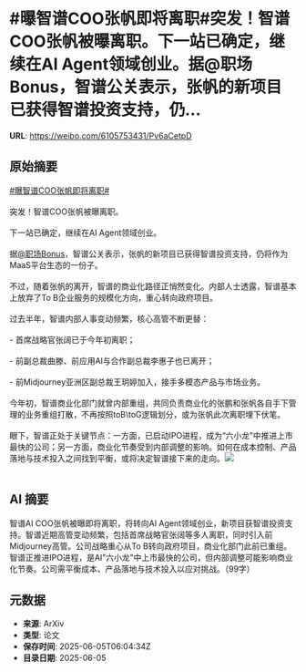 # #曝智谱COO张帆即将离职#突发！智谱COO张帆被曝离职。下一站已确定，继续在AI Agent领域创业。据@职场Bonus，智谱公关表示，张帆的新项目已获得智谱投资支持，仍...

**URL**: https://weibo.com/6105753431/Pv6aCetpD

## 原始摘要

<a href="https://m.weibo.cn/search?containerid=231522type%3D1%26t%3D10%26q%3D%23%E6%9B%9D%E6%99%BA%E8%B0%B1COO%E5%BC%A0%E5%B8%86%E5%8D%B3%E5%B0%86%E7%A6%BB%E8%81%8C%23&amp;extparam=%23%E6%9B%9D%E6%99%BA%E8%B0%B1COO%E5%BC%A0%E5%B8%86%E5%8D%B3%E5%B0%86%E7%A6%BB%E8%81%8C%23" data-hide=""><span class="surl-text">#曝智谱COO张帆即将离职#</span></a><br><br>突发！智谱COO张帆被曝离职。<br><br>下一站已确定，继续在AI Agent领域创业。<br><br>据<a href="https://weibo.com/n/%E8%81%8C%E5%9C%BABonus">@职场Bonus</a>，智谱公关表示，张帆的新项目已获得智谱投资支持，仍将作为MaaS平台生态的一份子。<br><br>不过，随着张帆的离开，智谱的商业化路径正悄然变化。内部人士透露，智谱基本上放弃了To B企业服务的规模化方向，重心转向政府项目。<br><br>过去半年，智谱内部人事变动频繁，核心高管不断更替：<br><br>- 首席战略官张阔已于今年初离职；<br><br>- 前副总裁曲滕、前应用AI与合作副总裁李惠子也已离开；<br><br>- 前Midjourney亚洲区副总裁王玥婷加入，接手多模态产品与市场业务。<br><br>今年初，智谱商业化部门就曾内部重组，共同负责商业化的张鹏和张帆各自手下管理的业务重组打散，不再按照toB\toG逻辑划分，或为张帆此次离职埋下伏笔。<br><br>眼下，智谱正处于关键节点：一方面，已启动IPO进程，成为“六小龙”中推进上市最快的公司；另一方面，商业化节奏受到内部调整的影响。如何在成本控制、产品落地与技术投入之间找到平衡，或将决定智谱接下来的走向。<img style="" src="https://tvax2.sinaimg.cn/large/006Fd7o3gy1i248gkiwe8j30yf0my42l.jpg" referrerpolicy="no-referrer"><br><br>

## AI 摘要

智谱AI COO张帆被曝即将离职，将转向AI Agent领域创业，新项目获智谱投资支持。智谱近期高管变动频繁，包括首席战略官张阔等多人离职，同时引入前Midjourney高管。公司战略重心从To B转向政府项目，商业化部门此前已重组。智谱正推进IPO进程，是AI"六小龙"中上市最快的公司，但内部调整可能影响商业化节奏。公司需平衡成本、产品落地与技术投入以应对挑战。（99字）

## 元数据

- **来源**: ArXiv
- **类型**: 论文
- **保存时间**: 2025-06-05T06:04:34Z
- **目录日期**: 2025-06-05
